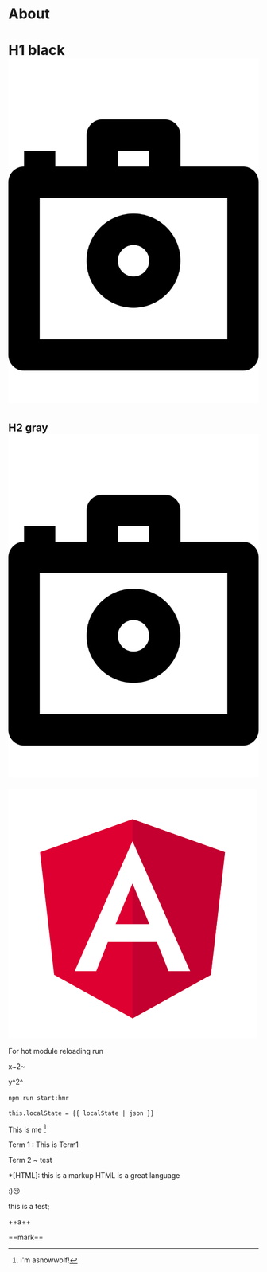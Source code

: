 # About
 
# H1 black ![Icon](../_common/images/icons/camera.svg)

## H2 gray ![Icon](../_common/images/icons/camera.svg)

![Logo](../_common/images/angular.svg)

For hot module reloading run

x~2~

y^2^

`npm run start:hmr`


`this.localState = {{ localState | json }}`

This is me [^1]

[^1]: I'm asnowwolf!

Term 1
:  This is Term1

Term 2
   ~ test
   
*[HTML]: this is a markup
HTML is a great language

:):cry:


this is a test;

++a++

==mark==